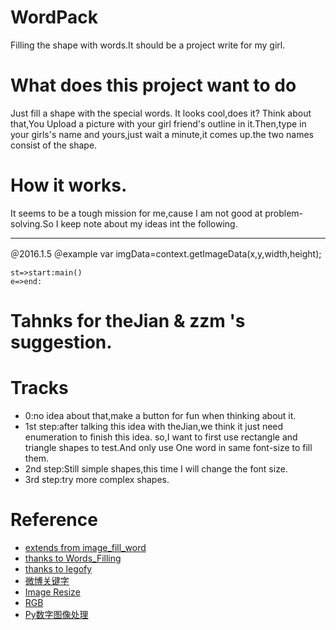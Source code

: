 # WordPack
Filling the shape with words.It should be a project write for my girl.

# What does this project want to do
Just fill a shape with the special words.
It looks cool,does it?
Think about that,You Upload a picture with your girl friend's outline in it.Then,type in your girls's name
and yours,just wait a minute,it comes up.the two names consist of the shape.

# How it works.
It seems to be a tough mission for me,cause I am not good at problem-solving.So I keep note about
my ideas int the following.
***
＠2016.1.5
＠example
var imgData=context.getImageData(x,y,width,height);


```flow
st=>start:main()
e=>end:
```


# Tahnks for theJian & zzm 's suggestion.
# Tracks
* 0:no idea about that,make a button for fun when thinking about it.
* 1st step:after talking this idea with theJian,we think it just need enumeration to finish this idea.
so,I want to first use rectangle and triangle shapes to test.And only use One word in same font-size to fill them.
* 2nd step:Still simple shapes,this time I will change the font size.
* 3rd step:try more complex shapes.



# Reference
* [extends from image_fill_word](https://github.com/dushaobindoudou/image_fill_word.git)
* [thanks to Words_Filling](https://github.com/wild-flame/Words_Filling)
* [thanks to legofy](https://github.com/Wildhoney/Legofy)
* [微博关键字](http://ued.ctrip.com/blog/pictures-twitter-keyword-generating-algorithm.html)
* [Image Resize](http://www.jqueryscript.net/layout/jQuery-Plugin-for-Client-Side-Image-Resizing-canvasResize.html)
* [RGB](http://www.blackglory.me/rgb-color-gradient-interpolation-principle-and-algorithm/)
* [Py数字图像处理](http://blog.sina.com.cn/s/blog_4b5039210100f6ki.html)